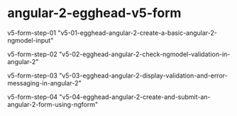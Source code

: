 # angular-2-egghead-v5-form

v5-form-step-01 "v5-01-egghead-angular-2-create-a-basic-angular-2-ngmodel-input"

v5-form-step-02 "v5-02-egghead-angular-2-check-ngmodel-validation-in-angular-2"

v5-form-step-03 "v5-03-egghead-angular-2-display-validation-and-error-messaging-in-angular-2"

v5-form-step-04 "v5-04-egghead-angular-2-create-and-submit-an-angular-2-form-using-ngform"